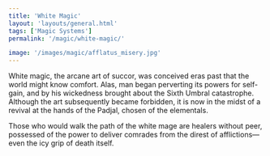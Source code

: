 ```yaml
---
title: 'White Magic'
layout: 'layouts/general.html'
tags: ['Magic Systems']
permalink: '/magic/white-magic/'

image: '/images/magic/afflatus_misery.jpg'
---
```


White magic, the arcane art of succor, was conceived eras past that the world might know comfort. Alas, man began perverting its powers for self-gain, and by his wickedness brought about the Sixth Umbral catastrophe. Although the art subsequently became forbidden, it is now in the midst of a revival at the hands of the Padjal, chosen of the elementals.

Those who would walk the path of the white mage are healers without peer, possessed of the power to deliver comrades from the direst of afflictions—even the icy grip of death itself.